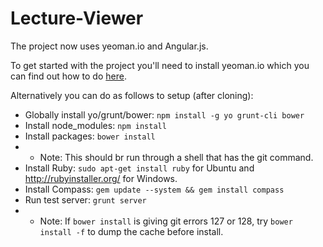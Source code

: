 Lecture-Viewer
==============
The project now uses yeoman.io and Angular.js.

To get started with the project you'll need to install yeoman.io which you can find out how to do [here](http://yeoman.io/gettingstarted.html).

Alternatively you can do as follows to setup (after cloning):
* Globally install yo/grunt/bower: `npm install -g yo grunt-cli bower`
* Install node_modules: `npm install`
* Install packages: `bower install`
* *  Note: This should br run through a shell that has the git command.
* Install Ruby: `sudo apt-get install ruby` for Ubuntu and http://rubyinstaller.org/ for Windows.
* Install Compass: `gem update --system && gem install compass`
* Run test server: `grunt server`
* *  Note: If `bower install` is giving git errors 127 or 128, try `bower install -f` to dump the cache before install.
